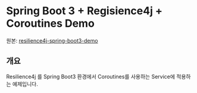 # Spring Boot 3 + Regisience4j + Coroutines Demo

원본: [resilience4j-spring-boot3-demo](https://github.com/resilience4j/resilience4j-spring-boot3-demo)

## 개요

Resilience4j 를 Spring Boot3 환경에서 Coroutines를 사용하는 Service에 적용하는 예제입니다.
